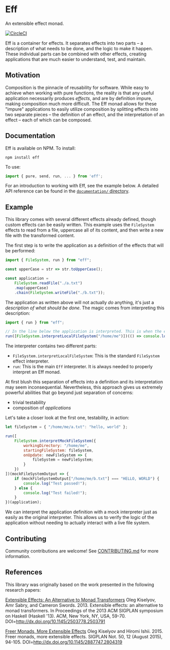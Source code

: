 Eff
===

An extensible effect monad.

[![CircleCI](https://circleci.com/gh/edahlseng/eff/tree/master.svg?style=shield)](https://circleci.com/gh/edahlseng/eff/tree/master)

Eff is a container for effects. It separates effects into two parts – a description of what needs to be done, and the logic to make it happen. These individual parts can be combined with other effects, creating applications that are much easier to understand, test, and maintain.

Motivation
----------

Composition is the pinnacle of reusability for software. While easy to achieve when working with pure functions, the reality is that any useful application necessarily produces _effects_, and are by definition impure, making composition much more difficult. The Eff monad allows for these "impure" applications to easily utilize composition by splitting effects into two separate pieces – the definition of an effect, and the interpretation of an effect – each of which can be composed.

Documentation
-------------

Eff is available on NPM. To install:

```shell
npm install eff
```

To use:

```JavaScript
import { pure, send, run, ... } from 'eff';
```

For an introduction to working with Eff, see the example below. A detailed API reference can be found in the [`documentation/` directory](./documentation/).

Example
-------

This library comes with several different effects already defined, though custom effects can be easily written. This example uses the `FileSystem` effects to read from a file, uppercase all of its content, and then write a new file with the transformed content.

The first step is to write the application as a definition of the effects that will be performed:

```JavaScript
import { FileSystem, run } from "eff";

const upperCase = str => str.toUpperCase();

const application =
	FileSystem.readFile("./a.txt")
	.map(upperCase)
	.chain(FileSystem.writeFile("./b.txt"));
```

The application as written above will not actually _do_ anything, it's just a _description of what should be done_. The magic comes from interpreting this description:

```JavaScript
import { run } from "eff";

// In the line below the application is interpreted. This is when the effects are actually run.
run([FileSystem.interpretLocalFileSystem("/home/me")])(() => console.log("Done!"))(application)
```

The interpreter contains two different parts:
* `FileSystem.interpretLocalFileSystem`: This is the standard `FileSystem` effect interpreter.
* `run`: This is the main `Eff` interpreter. It is always needed to properly interpret an Eff monad.

At first blush this separation of effects into a definition and its interpretation may seem inconsequential. Nevertheless, this approach gives us extremely powerful abilities that go beyond just separation of concerns:
* trivial testability
* composition of _applications_

Let's take a closer look at the first one, testability, in action:

```JavaScript
let fileSystem = { "/home/me/a.txt": "hello, world" };

run([
	FileSystem.interpretMockFileSystem({
		workingDirectory: "/home/me",
		startingFileSystem: fileSystem,
		onUpdate: newFileSystem => {
			fileSystem = newFileSystem;
		}
	})
])(mockFileSystemOutput => {
	if (mockFileSystemOutput["/home/me/b.txt"] === "HELLO, WORLD") {
		console.log("Test passed!");
	} else {
		console.log("Test failed!");
	}
})(application);
```

We can interpret the application definition with a mock interpreter just as easily as the original interpreter. This allows us to verify the logic of the application without needing to actually interact with a live file system.

Contributing
------------

Community contributions are welcome! See [CONTRIBUTING.md](./CONTRIBUTING.md) for more information.

References
----------

This library was originally based on the work presented in the following research papers:

[Extensible Effects: An Alternative to Monad Transformers](http://okmij.org/ftp/Haskell/extensible/exteff.pdf)
Oleg Kiselyov, Amr Sabry, and Cameron Swords. 2013. Extensible effects: an alternative to monad transformers. In Proceedings of the 2013 ACM SIGPLAN symposium on Haskell (Haskell '13). ACM, New York, NY, USA, 59-70. DOI=http://dx.doi.org/10.1145/2503778.2503791

[Freer Monads, More Extensible Effects](http://okmij.org/ftp/Haskell/extensible/more.pdf)
Oleg Kiselyov and Hiromi Ishii. 2015. Freer monads, more extensible effects. SIGPLAN Not. 50, 12 (August 2015), 94-105. DOI=http://dx.doi.org/10.1145/2887747.2804319
